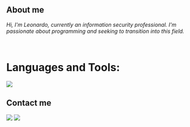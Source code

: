 ## About me

*Hi, I'm *Leonardo*, currently an information security professional. I'm passionate about programming and seeking to transition into this field.*


<div style="display: inline_block"><br>
  <h1>Languages and Tools:</h1>
  <img src="https://skillicons.dev/icons?i=git,docker,linux,postgres,py,fastapi,nodejs,react" />
</div>

## Contact me
<a href="https://www.linkedin.com/in/leochinelato/" target="_blank"><img src="https://img.shields.io/badge/LinkedIn-0077B5?style=for-the-badge&logo=linkedin&logoColor=white" /></a>
<a href = "mailto:contatoleochinelato@gmail.com"><img src="https://img.shields.io/badge/-Gmail-%23333?style=for-the-badge&logo=gmail&logoColor=white" target="_blank"></a>
